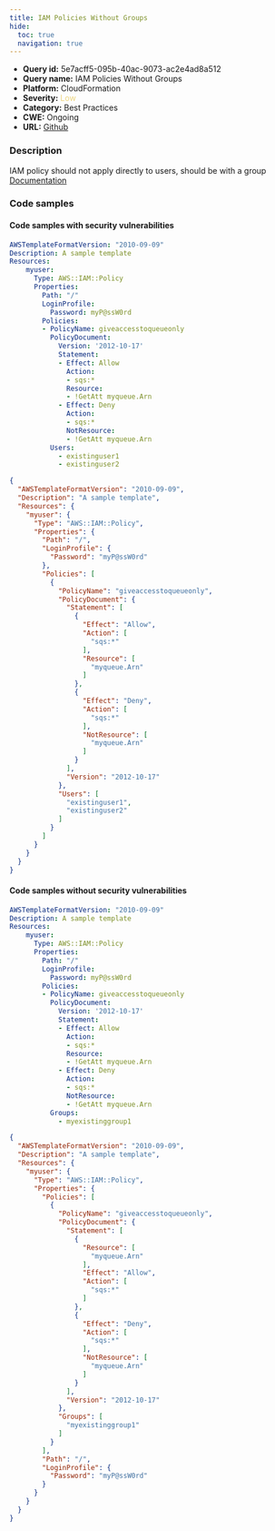 ```yaml
---
title: IAM Policies Without Groups
hide:
  toc: true
  navigation: true
---
```


<style>
  .highlight .hll {
    background-color: #ff171742;
  }
  .md-content {
    max-width: 1100px;
    margin: 0 auto;
  }
</style>

-   **Query id:** 5e7acff5-095b-40ac-9073-ac2e4ad8a512
-   **Query name:** IAM Policies Without Groups
-   **Platform:** CloudFormation
-   **Severity:** <span style="color:#edd57e">Low</span>
-   **Category:** Best Practices
-   **CWE:** Ongoing
-   **URL:** [Github](https://github.com/Checkmarx/kics/tree/master/assets/queries/cloudFormation/aws/iam_policies_without_groups)

### Description
IAM policy should not apply directly to users, should be with a group<br>
[Documentation](https://docs.aws.amazon.com/AWSCloudFormation/latest/UserGuide/quickref-iam.html#scenario-iam-policy)

### Code samples
#### Code samples with security vulnerabilities
```yaml title="Positive test num. 1 - yaml file" hl_lines="25"
AWSTemplateFormatVersion: "2010-09-09"
Description: A sample template
Resources:
    myuser:
      Type: AWS::IAM::Policy
      Properties:
        Path: "/"
        LoginProfile:
          Password: myP@ssW0rd
        Policies:
        - PolicyName: giveaccesstoqueueonly
          PolicyDocument:
            Version: '2012-10-17'
            Statement:
            - Effect: Allow
              Action:
              - sqs:*
              Resource:
              - !GetAtt myqueue.Arn
            - Effect: Deny
              Action:
              - sqs:*
              NotResource:
              - !GetAtt myqueue.Arn
          Users:
            - existinguser1
            - existinguser2
```
```json title="Positive test num. 2 - json file" hl_lines="38"
{
  "AWSTemplateFormatVersion": "2010-09-09",
  "Description": "A sample template",
  "Resources": {
    "myuser": {
      "Type": "AWS::IAM::Policy",
      "Properties": {
        "Path": "/",
        "LoginProfile": {
          "Password": "myP@ssW0rd"
        },
        "Policies": [
          {
            "PolicyName": "giveaccesstoqueueonly",
            "PolicyDocument": {
              "Statement": [
                {
                  "Effect": "Allow",
                  "Action": [
                    "sqs:*"
                  ],
                  "Resource": [
                    "myqueue.Arn"
                  ]
                },
                {
                  "Effect": "Deny",
                  "Action": [
                    "sqs:*"
                  ],
                  "NotResource": [
                    "myqueue.Arn"
                  ]
                }
              ],
              "Version": "2012-10-17"
            },
            "Users": [
              "existinguser1",
              "existinguser2"
            ]
          }
        ]
      }
    }
  }
}

```


#### Code samples without security vulnerabilities
```yaml title="Negative test num. 1 - yaml file"
AWSTemplateFormatVersion: "2010-09-09"
Description: A sample template
Resources:
    myuser:
      Type: AWS::IAM::Policy
      Properties:
        Path: "/"
        LoginProfile:
          Password: myP@ssW0rd
        Policies:
        - PolicyName: giveaccesstoqueueonly
          PolicyDocument:
            Version: '2012-10-17'
            Statement:
            - Effect: Allow
              Action:
              - sqs:*
              Resource:
              - !GetAtt myqueue.Arn
            - Effect: Deny
              Action:
              - sqs:*
              NotResource:
              - !GetAtt myqueue.Arn
          Groups:
            - myexistinggroup1
```
```json title="Negative test num. 2 - json file"
{
  "AWSTemplateFormatVersion": "2010-09-09",
  "Description": "A sample template",
  "Resources": {
    "myuser": {
      "Type": "AWS::IAM::Policy",
      "Properties": {
        "Policies": [
          {
            "PolicyName": "giveaccesstoqueueonly",
            "PolicyDocument": {
              "Statement": [
                {
                  "Resource": [
                    "myqueue.Arn"
                  ],
                  "Effect": "Allow",
                  "Action": [
                    "sqs:*"
                  ]
                },
                {
                  "Effect": "Deny",
                  "Action": [
                    "sqs:*"
                  ],
                  "NotResource": [
                    "myqueue.Arn"
                  ]
                }
              ],
              "Version": "2012-10-17"
            },
            "Groups": [
              "myexistinggroup1"
            ]
          }
        ],
        "Path": "/",
        "LoginProfile": {
          "Password": "myP@ssW0rd"
        }
      }
    }
  }
}

```
